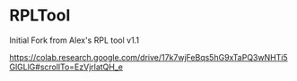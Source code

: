 # RPLTool
Initial Fork from Alex's RPL tool v1.1

https://colab.research.google.com/drive/17k7wjFeBqs5hG9xTaPQ3wNHTi5GlGLlG#scrollTo=EzVjrlatQH_e
